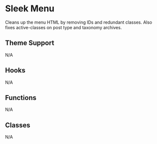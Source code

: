 # Sleek Menu

Cleans up the menu HTML by removing IDs and redundant classes. Also fixes active-classes on post type and taxonomy archives.

## Theme Support

N/A

## Hooks

N/A

## Functions

N/A

## Classes

N/A
